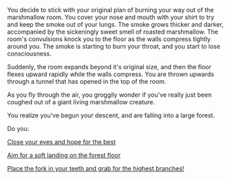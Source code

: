 You decide to stick with your original plan of burning your way out of the marshmallow room.
You cover your nose and mouth with your shirt to try and keep the smoke out of your lungs. 
The smoke grows thicker and darker, accompanied by the sickeningly sweet smell of roasted 
marshmallow. The room's convulsions knock you to the floor as the walls compress tightly around you.
The smoke is starting to burn your throat, and you start to lose consciousness.


Suddenly, the room expands beyond it's original size, and then the floor flexes upward rapidly while 
the walls compress. You are thrown upwards through a tunnel that has opened in the top of the room. 

As you fly through the air, you groggily wonder if you've really just been coughed out of a giant 
living marshmallow creature. 

You realize you've begun your descent, and are falling into a large forest.

Do you:

[Close your eyes and hope for the best](../../../experience/experience.md)

[Aim for a soft landing on the forest floor](../../../find-exit/into-forest/forest.md)

[Place the fork in your teeth and grab for the highest branches!](../../../forest-canopy/forest-canopy.md)